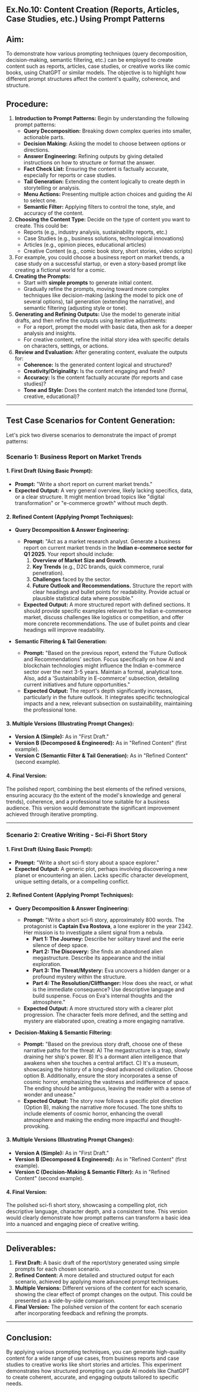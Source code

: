  
## Ex.No.10: Content Creation (Reports, Articles, Case Studies, etc.) Using Prompt Patterns

## Aim:
To demonstrate how various prompting techniques (query decomposition, decision-making, semantic filtering, etc.) can be employed to create content such as reports, articles, case studies, or creative works like comic books, using ChatGPT or similar models. The objective is to highlight how different prompt structures affect the content's quality, coherence, and structure.

## Procedure:
1.  **Introduction to Prompt Patterns:** Begin by understanding the following prompt patterns:
    * **Query Decomposition:** Breaking down complex queries into smaller, actionable parts.
    * **Decision Making:** Asking the model to choose between options or directions.
    * **Answer Engineering:** Refining outputs by giving detailed instructions on how to structure or format the answer.
    * **Fact Check List:** Ensuring the content is factually accurate, especially for reports or case studies.
    * **Tail Generation:** Extending the content logically to create depth in storytelling or analysis.
    * **Menu Actions:** Presenting multiple action choices and guiding the AI to select one.
    * **Semantic Filter:** Applying filters to control the tone, style, and accuracy of the content.
2.  **Choosing the Content Type:** Decide on the type of content you want to create. This could be:
    * Reports (e.g., industry analysis, sustainability reports, etc.)
    * Case Studies (e.g., business solutions, technological innovations)
    * Articles (e.g., opinion pieces, educational articles)
    * Creative Content (e.g., comic book story, short stories, video scripts)
3.  For example, you could choose a business report on market trends, a case study on a successful startup, or even a story-based prompt like creating a fictional world for a comic.
4.  **Creating the Prompts:**
    * Start with **simple prompts** to generate initial content.
    * Gradually refine the prompts, moving toward more complex techniques like decision-making (asking the model to pick one of several options), tail generation (extending the narrative), and semantic filtering (adjusting style or tone).
5.  **Generating and Refining Outputs:** Use the model to generate initial drafts, and then refine the outputs using iterative adjustments:
    * For a report, prompt the model with basic data, then ask for a deeper analysis and insights.
    * For creative content, refine the initial story idea with specific details on characters, settings, or actions.
6.  **Review and Evaluation:** After generating content, evaluate the outputs for:
    * **Coherence:** Is the generated content logical and structured?
    * **Creativity/Originality:** Is the content engaging and fresh?
    * **Accuracy:** Is the content factually accurate (for reports and case studies)?
    * **Tone and Style:** Does the content match the intended tone (formal, creative, educational)?

---

## Test Case Scenarios for Content Generation:

Let's pick two diverse scenarios to demonstrate the impact of prompt patterns:

### Scenario 1: Business Report on Market Trends

#### 1. First Draft (Using Basic Prompt):

* **Prompt:** "Write a short report on current market trends."
* **Expected Output:** A very general overview, likely lacking specifics, data, or a clear structure. It might mention broad topics like "digital transformation" or "e-commerce growth" without much depth.

#### 2. Refined Content (Applying Prompt Techniques):

* **Query Decomposition & Answer Engineering:**
    * **Prompt:** "Act as a market research analyst. Generate a business report on current market trends in the **Indian e-commerce sector for Q1 2025**. Your report should include:
        1.  **Overview of Market Size and Growth.**
        2.  **Key Trends** (e.g., D2C brands, quick commerce, rural penetration).
        3.  **Challenges** faced by the sector.
        4.  **Future Outlook and Recommendations.**
        Structure the report with clear headings and bullet points for readability. Provide actual or plausible statistical data where possible."
    * **Expected Output:** A more structured report with defined sections. It should provide specific examples relevant to the Indian e-commerce market, discuss challenges like logistics or competition, and offer more concrete recommendations. The use of bullet points and clear headings will improve readability.

* **Semantic Filtering & Tail Generation:**
    * **Prompt:** "Based on the previous report, extend the 'Future Outlook and Recommendations' section. Focus specifically on how AI and blockchain technologies might influence the Indian e-commerce sector over the next 3-5 years. Maintain a formal, analytical tone. Also, add a 'Sustainability in E-commerce' subsection, detailing current initiatives and future opportunities."
    * **Expected Output:** The report's depth significantly increases, particularly in the future outlook. It integrates specific technological impacts and a new, relevant subsection on sustainability, maintaining the professional tone.

#### 3. Multiple Versions (Illustrating Prompt Changes):

* **Version A (Simple):** As in "First Draft."
* **Version B (Decomposed & Engineered):** As in "Refined Content" (first example).
* **Version C (Semantic Filter & Tail Generation):** As in "Refined Content" (second example).

#### 4. Final Version:
The polished report, combining the best elements of the refined versions, ensuring accuracy (to the extent of the model's knowledge and general trends), coherence, and a professional tone suitable for a business audience. This version would demonstrate the significant improvement achieved through iterative prompting.

---

### Scenario 2: Creative Writing - Sci-Fi Short Story

#### 1. First Draft (Using Basic Prompt):

* **Prompt:** "Write a short sci-fi story about a space explorer."
* **Expected Output:** A generic plot, perhaps involving discovering a new planet or encountering an alien. Lacks specific character development, unique setting details, or a compelling conflict.

#### 2. Refined Content (Applying Prompt Techniques):

* **Query Decomposition & Answer Engineering:**
    * **Prompt:** "Write a short sci-fi story, approximately 800 words. The protagonist is **Captain Eva Rostova**, a lone explorer in the year 2342. Her mission is to investigate a silent signal from a nebula.
        * **Part 1: The Journey:** Describe her solitary travel and the eerie silence of deep space.
        * **Part 2: The Discovery:** She finds an abandoned alien megastructure. Describe its appearance and the initial exploration.
        * **Part 3: The Threat/Mystery:** Eva uncovers a hidden danger or a profound mystery within the structure.
        * **Part 4: The Resolution/Cliffhanger:** How does she react, or what is the immediate consequence?
        Use descriptive language and build suspense. Focus on Eva's internal thoughts and the atmosphere."
    * **Expected Output:** A more structured story with a clearer plot progression. The character feels more defined, and the setting and mystery are elaborated upon, creating a more engaging narrative.

* **Decision-Making & Semantic Filtering:**
    * **Prompt:** "Based on the previous story draft, choose one of these narrative paths for the threat:
        A) The megastructure is a trap, slowly draining her ship's power.
        B) It's a dormant alien intelligence that awakens when she touches a central artifact.
        C) It's a museum, showcasing the history of a long-dead advanced civilization.
        Choose option B. Additionally, ensure the story incorporates a sense of cosmic horror, emphasizing the vastness and indifference of space. The ending should be ambiguous, leaving the reader with a sense of wonder and unease."
    * **Expected Output:** The story now follows a specific plot direction (Option B), making the narrative more focused. The tone shifts to include elements of cosmic horror, enhancing the overall atmosphere and making the ending more impactful and thought-provoking.

#### 3. Multiple Versions (Illustrating Prompt Changes):

* **Version A (Simple):** As in "First Draft."
* **Version B (Decomposed & Engineered):** As in "Refined Content" (first example).
* **Version C (Decision-Making & Semantic Filter):** As in "Refined Content" (second example).

#### 4. Final Version:
The polished sci-fi short story, showcasing a compelling plot, rich descriptive language, character depth, and a consistent tone. This version would clearly demonstrate how prompt patterns can transform a basic idea into a nuanced and engaging piece of creative writing.

---

## Deliverables:

1.  **First Draft:** A basic draft of the report/story generated using simple prompts for each chosen scenario.
2.  **Refined Content:** A more detailed and structured output for each scenario, achieved by applying more advanced prompt techniques.
3.  **Multiple Versions:** Different versions of the content for each scenario, showing the clear effect of prompt changes on the output. This could be presented as a side-by-side comparison.
4.  **Final Version:** The polished version of the content for each scenario after incorporating feedback and refining the prompts.

---

## Conclusion:
By applying various prompting techniques, you can generate high-quality content for a wide range of use cases, from business reports and case studies to creative works like short stories and articles. This experiment demonstrates how structured prompting can guide AI models like ChatGPT to create coherent, accurate, and engaging outputs tailored to specific needs.


